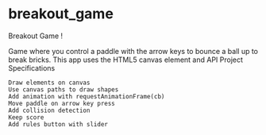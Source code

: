# breakout_game
Breakout Game !

Game where you control a paddle with the arrow keys to bounce a ball up to break bricks. This app uses the HTML5 canvas element and API
Project Specifications

    Draw elements on canvas
    Use canvas paths to draw shapes
    Add animation with requestAnimationFrame(cb)
    Move paddle on arrow key press
    Add collision detection
    Keep score
    Add rules button with slider

